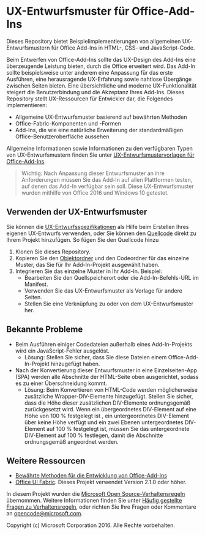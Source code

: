 # <a name="ux-design-patterns-for-office-add-ins"></a>UX-Entwurfsmuster für Office-Add-Ins 

Dieses Repository bietet Beispielimplementierungen von allgemeinen UX-Entwurfsmustern für Office Add-Ins in HTML-, CSS- und JavaScript-Code.

Beim Entwerfen von Office-Add-Ins sollte das UX-Design des Add-Ins eine überzeugende Leistung bieten, durch die Office erweitert wird. Das Add-In sollte beispielsweise unter anderem eine Anpassung für das erste Ausführen, eine herausragende UX-Erfahrung sowie nahtlose Übergänge zwischen Seiten bieten. Eine übersichtliche und moderne UX-Funktionalität steigert die Benutzerbindung und die Akzeptanz Ihres Add-Ins. Dieses Repository stellt UX-Ressourcen für Entwickler dar, die Folgendes implementieren:

* Allgemeine UX-Entwurfsmuster basierend auf bewährten Methoden
* Office-Fabric-Komponenten und -Formen
* Add-Ins, die wie eine natürliche Erweiterung der standardmäßigen Office-Benutzeroberfläche aussehen 

Allgemeine Informationen sowie Informationen zu den verfügbaren Typen von UX-Entwurfsmustern finden Sie unter [UX-Entwurfsmustervorlagen für Office-Add-Ins](https://dev.office.com/docs/add-ins/design/ux-design-patterns).

> Wichtig: Nach Anpassung dieser Entwurfsmuster an ihre Anforderungen müssen Sie das Add-In auf allen Plattformen testen, auf denen das Add-In verfügbar sein soll. Diese UX-Entwurfsmuster wurden mithilfe von Office 2016 und Windows 10 getestet.

## <a name="using-the-ux-design-patterns"></a>Verwenden der UX-Entwurfsmuster

Sie können die [UX-Entwurfsspezifikationen](https://github.com/OfficeDev/Office-Add-in-UX-Design-Patterns) als Hilfe beim Erstellen Ihres eigenen UX-Entwurfs verwenden, oder Sie können den [Quellcode](https://github.com/OfficeDev/Office-Add-in-UX-Design-Patterns-Code/tree/master/templates) direkt zu Ihrem Projekt hinzufügen. So fügen Sie den Quellcode hinzu

1. Klonen Sie dieses Repository. 
2. Kopieren Sie den [Objektordner](https://github.com/OfficeDev/Office-Add-in-UX-Design-Pattern-Code/tree/master/assets) und den Codeordner für das einzelne Muster, das Sie für Ihr Add-In-Projekt ausgewählt haben.  
3. Integrieren Sie das einzelne Muster in Ihr Add-In. Beispiel:
    - Bearbeiten Sie den Quellspeicherort oder die Add-In-Befehls-URL im Manifest.
    - Verwenden Sie das UX-Entwurfsmuster als Vorlage für andere Seiten.
    - Stellen Sie eine Verknüpfung zu oder von dem UX-Entwurfsmuster her.

## <a name="known-issues"></a>Bekannte Probleme

* Beim Ausführen einiger Codedateien außerhalb eines Add-In-Projekts wird ein JavaScript-Fehler ausgelöst. 
    * Lösung: Stellen Sie sicher, dass Sie diese Dateien einem Office-Add-In-Projekt hinzugefügt haben. 
* Nach der Konvertierung dieser Entwurfsmuster in eine Einzelseiten-App (SPA) werden alle Abschnitte der HTML-Seite oben ausgerichtet, sodass es zu einer Überschneidung kommt. 
    * Lösung: Beim Konvertieren von HTML-Code werden möglicherweise zusätzliche Wrapper-DIV-Elemente hinzugefügt. Stellen Sie sicher, dass die Höhe dieser zusätzlichen DIV-Elemente ordnungsgemäß zurückgesetzt wird. Wenn ein übergeordnetes DIV-Element auf eine Höhe von 100 % festgelegt ist , ein untergeordnetes DIV-Element über keine Höhe verfügt und ein zwei Ebenen untergeordnetes DIV-Element auf 100 % festgelegt ist, müssen Sie das untergeordnete DIV-Element auf 100 % festlegen, damit die Abschnitte ordnungsgemäß angeordnet werden.    
    
## <a name="additional-resources"></a>Weitere Ressourcen

* [Bewährte Methoden für die Entwicklung von Office-Add-Ins](https://dev.office.com/docs/add-ins/overview/add-in-development-best-practices)
* [Office UI Fabric](http://dev.office.com/fabric/). Dieses Projekt verwendet Version 2.1.0 oder höher.

In diesem Projekt wurden die [Microsoft Open Source-Verhaltensregeln](https://opensource.microsoft.com/codeofconduct/) übernommen. Weitere Informationen finden Sie unter [Häufig gestellte Fragen zu Verhaltensregeln](https://opensource.microsoft.com/codeofconduct/faq/), oder richten Sie Ihre Fragen oder Kommentare an [opencode@microsoft.com](mailto:opencode@microsoft.com).

Copyright (c) Microsoft Corporation 2016. Alle Rechte vorbehalten.


